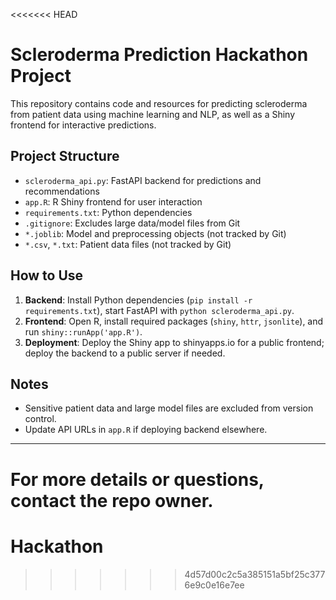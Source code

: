 <<<<<<< HEAD
# Scleroderma Prediction Hackathon Project

This repository contains code and resources for predicting scleroderma from patient data using machine learning and NLP, as well as a Shiny frontend for interactive predictions.

## Project Structure
- `scleroderma_api.py`: FastAPI backend for predictions and recommendations
- `app.R`: R Shiny frontend for user interaction
- `requirements.txt`: Python dependencies
- `.gitignore`: Excludes large data/model files from Git
- `*.joblib`: Model and preprocessing objects (not tracked by Git)
- `*.csv`, `*.txt`: Patient data files (not tracked by Git)

## How to Use
1. **Backend**: Install Python dependencies (`pip install -r requirements.txt`), start FastAPI with `python scleroderma_api.py`.
2. **Frontend**: Open R, install required packages (`shiny`, `httr`, `jsonlite`), and run `shiny::runApp('app.R')`.
3. **Deployment**: Deploy the Shiny app to shinyapps.io for a public frontend; deploy the backend to a public server if needed.

## Notes
- Sensitive patient data and large model files are excluded from version control.
- Update API URLs in `app.R` if deploying backend elsewhere.

---

**For more details or questions, contact the repo owner.**
=======
# Hackathon
>>>>>>> 4d57d00c2c5a385151a5bf25c3776e9c0e16e7ee
